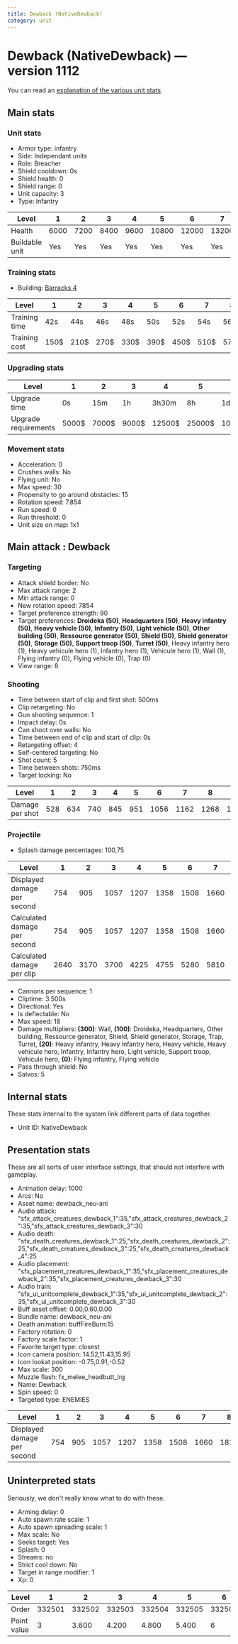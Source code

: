 ```yaml
---
title: Dewback (NativeDewback)
category: unit
---
```


# Dewback (NativeDewback) — version 1112

You can read an [explanation  of the various unit stats](unitexplained.md).

## Main stats

### Unit stats

  * Armor type: infantry
  * Side: Independant units
  * Role: Breacher
  * Shield cooldown: 0s
  * Shield health: 0
  * Shield range: 0
  * Unit capacity: 3
  * Type: infantry

|Level         |1   |2   |3   |4   |5    |6    |7    |8    |9    |10   |
|--------------|----|----|----|----|-----|-----|-----|-----|-----|-----|
|Health        |6000|7200|8400|9600|10800|12000|13200|14400|15600|18000|
|Buildable unit|Yes |Yes |Yes |Yes |Yes  |Yes  |Yes  |No   |No   |No   |


### Training stats

  * Building: [Barracks 4](smugglerBarracks.html)

|Level        |1   |2   |3   |4   |5   |6   |7   |8   |9   |10  |
|-------------|----|----|----|----|----|----|----|----|----|----|
|Training time|42s |44s |46s |48s |50s |52s |54s |56s |58s |1m  |
|Training cost|150$|210$|270$|330$|390$|450$|510$|570$|630$|690$|


### Upgrading stats

|Level               |1    |2    |3    |4     |5     |6      |7      |8      |9       |10      |
|--------------------|-----|-----|-----|------|------|-------|-------|-------|--------|--------|
|Upgrade time        |0s   |15m  |1h   |3h30m |8h    |1d     |2d     |3d12h  |5d      |1w1d    |
|Upgrade requirements|5000$|7000$|9000$|12500$|25000$|100000$|160000$|320000$|1000000$|1750000$|


### Movement stats

  * Acceleration: 0
  * Crushes walls: No
  * Flying unit: No
  * Max speed: 30
  * Propensity to go around obstacles: 15
  * Rotation speed: 7.854
  * Run speed: 0
  * Run threshold: 0
  * Unit size on map: 1x1

## Main attack : Dewback

### Targeting

  * Attack shield border: No
  * Max attack range: 2
  * Min attack range: 0
  * New rotation speed: 7854
  * Target preference strength: 90
  * Target preferences: **Droideka (50)**, **Headquarters (50)**, **Heavy infantry (50)**, **Heavy vehicle (50)**, **Infantry (50)**, **Light vehicle (50)**, **Other building (50)**, **Ressource generator (50)**, **Shield (50)**, **Shield generator (50)**, **Storage (50)**, **Support troop (50)**, **Turret (50)**, Heavy infantry hero (1), Heavy vehicule hero (1), Infantry hero (1), Vehicule hero (1), Wall (1), Flying infantry (0), Flying vehicle (0), Trap (0)
  * View range: 8

### Shooting

  * Time between start of clip and first shot: 500ms
  * Clip retargeting: No
  * Gun shooting sequence: 1
  * Impact delay: 0s
  * Can shoot over walls: No
  * Time between end of clip and start of clip: 0s
  * Retargeting offset: 4
  * Self-centered targeting: No
  * Shot count: 5
  * Time between shots: 750ms
  * Target locking: No

|Level          |1  |2  |3  |4  |5  |6   |7   |8   |9   |10  |
|---------------|---|---|---|---|---|----|----|----|----|----|
|Damage per shot|528|634|740|845|951|1056|1162|1268|1373|1584|


### Projectile

  * Splash damage percentages: 100,75

|Level                       |1   |2   |3   |4   |5   |6   |7   |8   |9   |10  |
|----------------------------|----|----|----|----|----|----|----|----|----|----|
|Displayed damage per second |754 |905 |1057|1207|1358|1508|1660|1811|1961|2262|
|Calculated damage per second|754 |905 |1057|1207|1358|1508|1660|1811|1961|2262|
|Calculated damage per clip  |2640|3170|3700|4225|4755|5280|5810|6340|6865|7920|


  * Cannons per sequence: 1
  * Cliptime: 3.500s
  * Directional: Yes
  * Is deflectable: No
  * Max speed: 18
  * Damage multipliers: **(300)**: Wall, **(100)**: Droideka, Headquarters, Other building, Ressource generator, Shield, Shield generator, Storage, Trap, Turret, **(20)**: Heavy infantry, Heavy infantry hero, Heavy vehicle, Heavy vehicule hero, Infantry, Infantry hero, Light vehicle, Support troop, Vehicule hero, **(0)**: Flying infantry, Flying vehicle
  * Pass through shield: No
  * Salvos: 5

## Internal stats

These stats internal to the system link different parts of data together.

  * Unit ID: NativeDewback

## Presentation stats

These are all sorts of user interface settings, that should not interfere with gameplay.

  * Animation delay: 1000
  * Arcs: No
  * Asset name: dewback_neu-ani
  * Audio attack: "sfx_attack_creatures_dewback_1":35,"sfx_attack_creatures_dewback_2":35,"sfx_attack_creatures_dewback_3":30
  * Audio death: "sfx_death_creatures_dewback_1":25,"sfx_death_creatures_dewback_2":25,"sfx_death_creatures_dewback_3":25,"sfx_death_creatures_dewback_4":25
  * Audio placement: "sfx_placement_creatures_dewback_1":35,"sfx_placement_creatures_dewback_2":35,"sfx_placement_creatures_dewback_3":30
  * Audio train: "sfx_ui_unitcomplete_dewback_1":35,"sfx_ui_unitcomplete_dewback_2":35,"sfx_ui_unitcomplete_dewback_3":30
  * Buff asset offset: 0.00,0.60,0.00
  * Bundle name: dewback_neu-ani
  * Death animation: buffFireBurn:15
  * Factory rotation: 0
  * Factory scale factor: 1
  * Favorite target type: closest
  * Icon camera position: 14.52,11.43,15.95
  * Icon lookat position: -0.75,0.91,-0.52
  * Max scale: 300
  * Muzzle flash: fx_melee_headbutt_lrg
  * Name: Dewback
  * Spin speed: 0
  * Targeted type: ENEMIES

|Level                      |1  |2  |3   |4   |5   |6   |7   |8   |9   |10  |
|---------------------------|---|---|----|----|----|----|----|----|----|----|
|Displayed damage per second|754|905|1057|1207|1358|1508|1660|1811|1961|2262|


## Uninterpreted stats

Seriously, we don't really know what to do with these.

  * Arming delay: 0
  * Auto spawn rate scale: 1
  * Auto spawn spreading scale: 1
  * Max scale: No
  * Seeks target: Yes
  * Splash: 0
  * Streams: no
  * Strict cool down: No
  * Target in range modifier: 1
  * Xp: 0

|Level      |1     |2     |3     |4     |5     |6     |7     |8     |9     |10    |
|-----------|------|------|------|------|------|------|------|------|------|------|
|Order      |332501|332502|332503|332504|332505|332506|332507|332508|332509|332510|
|Point value|3     |3.600 |4.200 |4.800 |5.400 |6     |6.600 |7.200 |7.800 |9     |


